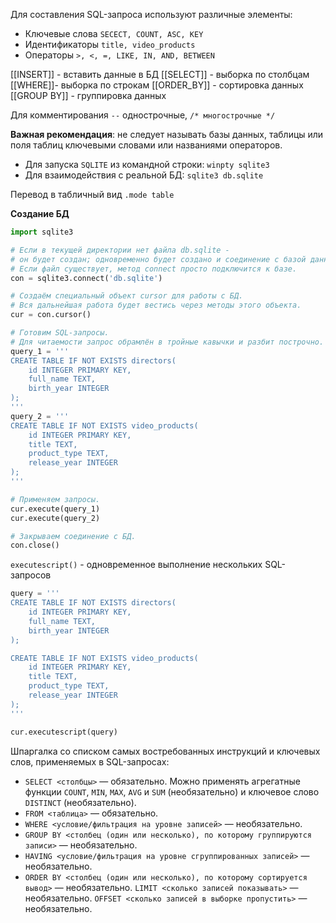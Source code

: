 Для составления SQL-запроса используют различные элементы:
* Ключевые слова `SECECT, COUNT, ASC, KEY`
* Идентификаторы `title, video_products`
* Операторы `>, <, =, LIKE, IN, AND, BETWEEN`

[[INSERT]] - вставить данные в БД
[[SELECT]] - выборка по столбцам
[[WHERE]]- выборка по строкам
[[ORDER_BY]] - сортировка данных
[[GROUP BY]] - группировка данных

Для комментирования `--` однострочные, `/* многострочные */`

**Важная рекомендация**: не следует называть базы данных, таблицы или поля таблиц ключевыми словами или названиями операторов.

* Для запуска `SQLITE` из командной строки: `winpty sqlite3`
* Для взаимодействия с реальной БД: `sqlite3 db.sqlite`

Перевод в табличный вид `.mode table`

**Создание БД**
```Python
import sqlite3

# Если в текущей директории нет файла db.sqlite - 
# он будет создан; одновременно будет создано и соединение с базой данных.
# Если файл существует, метод connect просто подключится к базе.
con = sqlite3.connect('db.sqlite')

# Создаём специальный объект cursor для работы с БД.
# Вся дальнейшая работа будет вестись через методы этого объекта.
cur = con.cursor()

# Готовим SQL-запросы.
# Для читаемости запрос обрамлён в тройные кавычки и разбит построчно.
query_1 = '''
CREATE TABLE IF NOT EXISTS directors(
    id INTEGER PRIMARY KEY,
    full_name TEXT,
    birth_year INTEGER
);
'''
query_2 = '''
CREATE TABLE IF NOT EXISTS video_products(
    id INTEGER PRIMARY KEY,
    title TEXT,
    product_type TEXT,
    release_year INTEGER
);
'''

# Применяем запросы.
cur.execute(query_1)
cur.execute(query_2)

# Закрываем соединение с БД.
con.close()
```

`executescript()` - одновременное выполнение нескольких SQL-запросов
```Python
query = '''
CREATE TABLE IF NOT EXISTS directors(
    id INTEGER PRIMARY KEY,
    full_name TEXT,
    birth_year INTEGER
);

CREATE TABLE IF NOT EXISTS video_products(
    id INTEGER PRIMARY KEY,
    title TEXT,
    product_type TEXT,
    release_year INTEGER
);
'''

cur.executescript(query)
```

Шпаргалка со списком самых востребованных инструкций и ключевых слов, применяемых в SQL-запросах:
- `SELECT <столбцы>` — обязательно. Можно применять агрегатные функции `COUNT`, `MIN`, `MAX`, `AVG` и `SUM` (необязательно) и ключевое слово `DISTINCT` (необязательно).
- `FROM <таблица>` — обязательно.
- `WHERE <условие/фильтрация на уровне записей>` — необязательно.
- `GROUP BY <столбец (один или несколько), по которому группируются записи>` — необязательно.
- `HAVING <условие/фильтрация на уровне сгруппированных записей>` — необязательно.
- `ORDER BY <столбец (один или несколько), по которому сортируется вывод>` — необязательно. `LIMIT <сколько записей показывать>` — необязательно. `OFFSET <сколько записей в выборке пропустить>` — необязательно.
